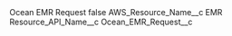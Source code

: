 <?xml version="1.0" encoding="UTF-8"?>
<CustomMetadata xmlns="http://soap.sforce.com/2006/04/metadata" xmlns:xsi="http://www.w3.org/2001/XMLSchema-instance" xmlns:xsd="http://www.w3.org/2001/XMLSchema">
    <label>Ocean EMR Request</label>
    <protected>false</protected>
    <values>
        <field>AWS_Resource_Name__c</field>
        <value xsi:type="xsd:string">EMR</value>
    </values>
    <values>
        <field>Resource_API_Name__c</field>
        <value xsi:type="xsd:string">Ocean_EMR_Request__c</value>
    </values>
</CustomMetadata>
